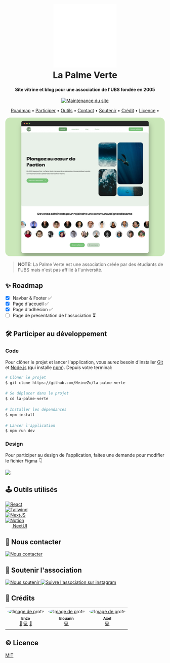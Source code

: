 <h1 align="center">
    <br>
    <a href="https://www.lapalmeverte.fr">
        <img src="/public/logo-white.svg" alt="Logo de l'association" width="200">
    </a>
    <br>
    La Palme Verte
</h1>

<h4 align="center">Site vitrine et blog pour une association de l'UBS fondée en 2005</h4>

<p align="center">
    <a href="https://www.lapalmeverte.fr">
        <img src="https://img.shields.io/website-up-down-green-red/http/lapalmeverte.fr.svg" alt="Maintenance du site">
    </a>
</p>

<p align="center">
  <a href="#✨-roadmap">Roadmap</a> •
  <a href="#🛠️-participer-au-développement">Participer</a> •
  <a href="#🕹️-outils-utilisés">Outils</a> •
  <a href="#👋-nous-contacter">Contact</a> •
  <a href="#🫶-soutenir-l'association">Soutenir</a> •
  <a href="#🤠-crédits">Crédit</a> •
  <a href="#©-licence">Licence</a> •
</p>

![Screenshot du site](/public/README/exemple.png)

> **NOTE:** La Palme Verte est une association créée par des étudiants de l'UBS mais n'est pas affilié à l'université.

## ✨ Roadmap

* [X] Navbar & Footer ✅
* [X] Page d'accueil ✅
* [X] Page d'adhésion ✅
* [ ] Page de présentation de l'association ⏳

## 🛠️ Participer au développement
### Code
Pour clôner le projet et lancer l'application, vous aurez besoin d'installer [Git](https://git-scm.com) et [Node.js](https://nodejs.org/en/download/) (qui installe [npm](http://npmjs.com)). Depuis votre terminal:

```bash
# Clôner le projet
$ git clone https://github.com/HeineZo/la-palme-verte

# Se déplacer dans le projet
$ cd la-palme-verte

# Installer les dépendances
$ npm install

# Lancer l'application
$ npm run dev
```

### Design
Pour participer au design de l'application, faites une demande pour modifier le fichier Figma 👇

<a href="https://www.figma.com/file/1AKuvHZ7jYKJrlArmCRgyQ/Maquette?type=design&node-id=719%3A268&mode=design&t=Uxi76OzU7h8sE62j-1">
    <img src="https://img.shields.io/badge/Figma-F24E1E?style=for-the-badge&logo=figma&logoColor=white" />
</a> 

## 🕹️ Outils utilisés

<div style="display: flex; flex-direction: column;">
  <a href="https://react.dev/">
    <img src="https://img.shields.io/badge/React-20232A?style=for-the-badge&logo=react&logoColor=61DAFB" alt="React">
  </a>
  <a href="https://tailwindcss.com/">
    <img src="https://img.shields.io/badge/Tailwind_CSS-38B2AC?style=for-the-badge&logo=tailwind-css&logoColor=white" alt="Tailwind">
  </a>
  <a href="https://nextjs.org/">
    <img src="https://img.shields.io/badge/Vercel-000000?style=for-the-badge&logo=vercel&logoColor=white" alt="NextJS">
  </a>  
  <a href="https://www.notion.so/">
    <img src="https://img.shields.io/badge/Notion-000000?style=for-the-badge&logo=notion&logoColor=white" alt="Notion">
  </a>  
    <a href="https://nextui.org/" style="display: flex; align-items: center">
        <img src="https://raw.githubusercontent.com/nextui-org/nextui/main/apps/docs/public/isotipo.png" width="20" alt="">
        &nbsp;NextUI
  </a> 
</div>

## 👋 Nous contacter

<a href="https://discord.gg/uFhuDUmPAx" target="_blank">
    <img src="https://img.shields.io/badge/Discord-7289DA?style=for-the-badge&logo=discord&logoColor=white" alt="Nous contacter">
</a>

## 🫶 Soutenir l'association

<a href="https://www.youtube.com/watch?v=dQw4w9WgXcQ" target="_blank">
    <img src="https://img.shields.io/badge/Stripe-626CD9?style=for-the-badge&logo=Stripe&logoColor=white" alt="Nous soutenir">
</a>
<a href="https://instagram.com/la_palme_verte?igshid=MzRlODBiNWFlZA==" target="_blank">
    <img src="https://img.shields.io/badge/Instagram-E4405F?style=for-the-badge&logo=instagram&logoColor=white" alt="Suivre l'association sur instagram">
</a>

## 🤠 Crédits

<table>
    <tr>
        <td align="center">
            <a href="https://github.com/HeineZo">
                <img src="https://avatars.githubusercontent.com/u/85509892?v=4" width="100px;" alt="Image de profil" style="border-radius: 100%"/>
                <br />
                <sub><b>Enzo</b></sub>
            </a>
            <br />
            <a href="#👋-nous-contacter" title="Communication">💬</a> 
            <a href="#✨-roadmap" title="Code">💻</a> 
            <a href="#design" title="Design">🎨</a> 
        </td>
        <td align="center">
            <a href="https://github.com/elucas0">
                <img src="https://avatars.githubusercontent.com/u/78381830?v=4" width="100px;" alt="Image de profil" style="border-radius: 100%"/>
                <br />
                <sub><b>Elouann</b></sub>
            </a>
            <br />
            <a href="#✨-roadmap" title="Code">💻</a> 
        </td>
        <td align="center">
            <a href="https://github.com/aspenne">
                <img src="https://avatars.githubusercontent.com/u/94619562?v=4" width="100px;" alt="Image de profil" style="border-radius: 100%"/>
                <br />
                <sub><b>Axel</b></sub>
            </a>
            <br />
            <a href="#✨-roadmap" title="Code">💻</a> 
        </td>
    </tr>
</table>

## © Licence

[MIT](LICENSE)

